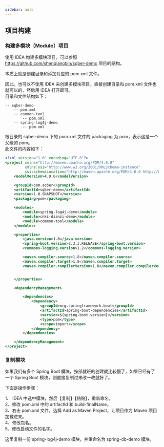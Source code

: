 ```yaml
---
sidebar: auto
---
```


## 项目构建

### 构建多模块（Module）项目

使用 IDEA 构建多模块项目，可以参照 https://github.com/shenqiangbin/sqber-demo 项目的结构。

本质上就是创建目录和添加对应的 pom.xml 文件。

因此，也可以不使用 IDEA 来创建多模块项目，直接创建目录和 pom.xml 文件也就可以的，然后用 IDEA 打开即可。  
目录和文件结构如下：

```
-- sqber-demo
    -- pom.xml
    -- common-tool
        -- pom.xml
    -- spring-log4j-demo
        -- pom.xml
```

根目录的 sqber-demo 下的 pom.xml 文件的 packaging 为 pom，表示这是一个父级的 pom。  
此文件的内容如下：

``` xml
<?xml version="1.0" encoding="UTF-8"?>
<project xmlns="http://maven.apache.org/POM/4.0.0"
         xmlns:xsi="http://www.w3.org/2001/XMLSchema-instance"
         xsi:schemaLocation="http://maven.apache.org/POM/4.0.0 http://maven.apache.org/xsd/maven-4.0.0.xsd">
    <modelVersion>4.0.0</modelVersion>

    <groupId>com.sqber</groupId>
    <artifactId>sqber-demo</artifactId>
    <version>1.0-SNAPSHOT</version>
    <packaging>pom</packaging>

    <modules>
        <module>spring-log4j-demo</module>
        <module>cnki-dianzi-demo</module>
        <module>common-tool</module>
    </modules>

    <properties>
        <java.version>1.8</java.version>
        <spring-boot.version>2.3.3.RELEASE</spring-boot.version>
        <commons-logging.version>1.2</commons-logging.version>

        <maven.compiler.source>1.8</maven.compiler.source>
        <maven.compiler.target>1.8</maven.compiler.target>
        <maven.compiler.compilerVersion>1.8</maven.compiler.compilerVersion>


    </properties>

    <dependencyManagement>

        <dependencies>
            <dependency>
                <groupId>org.springframework.boot</groupId>
                <artifactId>spring-boot-dependencies</artifactId>
                <version>${spring-boot.version}</version>
                <type>pom</type>
                <scope>import</scope>
            </dependency>
        </dependencies>

    </dependencyManagement>
</project>
```


### 复制模块

如果我们有多个 Spring Boot 模块，按部就班的创建就比较慢了，如果已经有了一个 Spring Boot 模块，则直接复制过来改一改就好了。  

下面是操作步骤：

1、 IDEA 中选中模块，然后【复制】【粘贴】，重新命名。  
2、修改 pom.xml 中的 artifactId 和 build-finalName。  
3、右击 pom.xml 文件，选择 Add as Maven Project，让项目作为 Maven 项目加载进来。   
4、修改包名。   
5、修改启动文件的名字。  

这里复制一份 spring-log4j-demo 模块，并重命名为 spring-db-demo 模块。


